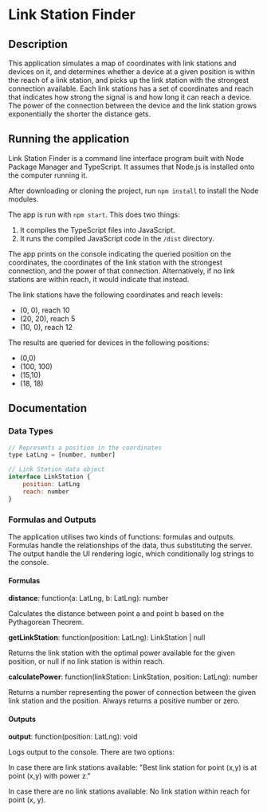 # Link Station Finder

## Description

This application simulates a map of coordinates with link stations and devices on it, and determines whether a device at a given position is within the reach of a link station, and picks up the link station with the strongest connection available. Each link stations has a set of coordinates and reach that indicates how strong the signal is and how long it can reach a device. The power of the connection between the device and the link station grows exponentially the shorter the distance gets.

## Running the application

Link Station Finder is a command line interface program built with Node Package Manager and TypeScript. It assumes that Node.js is installed onto the computer running it.

After downloading or cloning the project, run `npm install` to install the Node modules.

The app is run with `npm start`. This does two things:

1. It compiles the TypeScript files into JavaScript.
1. It runs the compiled JavaScript code in the `/dist` directory.

The app prints on the console indicating the queried position on the coordinates, the coordinates of the link station with the strongest connection, and the power of that connection. Alternatively, if no link stations are within reach, it would indicate that instead.

The link stations have the following coordinates and reach levels:

- (0, 0), reach 10
- (20, 20), reach 5
- (10, 0), reach 12

The results are queried for devices in the following positions:

- (0,0)
- (100, 100)
- (15,10)
- (18, 18)

## Documentation

### Data Types

```javascript
// Represents a position in the coordinates
type LatLng = [number, number]

// Link Station data object
interface LinkStation {
    position: LatLng
    reach: number
}
```

### Formulas and Outputs

The application utilises two kinds of functions: formulas and outputs. Formulas handle the relationships of the data, thus substituting the server. The output handle the UI rendering logic, which conditionally log strings to the console.

#### Formulas

**distance**: function(a: LatLng, b: LatLng): number

Calculates the distance between point a and point b based on the Pythagorean Theorem.

**getLinkStation**: function(position: LatLng): LinkStation | null

Returns the link station with the optimal power available for the given position, or null if no link station is within reach.

**calculatePower**: function(linkStation: LinkStation, position: LatLng): number

Returns a number representing the power of connection between the given link station and the position. Always returns a positive number or zero.

#### Outputs

**output**: function(position: LatLng): void

Logs output to the console. There are two options:

In case there are link stations available:
"Best link station for point (x,y) is at point (x,y) with power z."

In case there are no link stations available:
No link station within reach for point (x, y).
